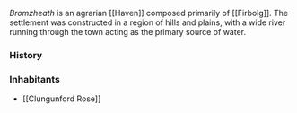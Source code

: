*Bromzheath* is an agrarian [[Haven]] composed primarily of [[Firbolg]]. The settlement was constructed in a region of hills and plains, with a wide river running through the town acting as the primary source of water.

### History

### Inhabitants
- [[Clungunford Rose]]  